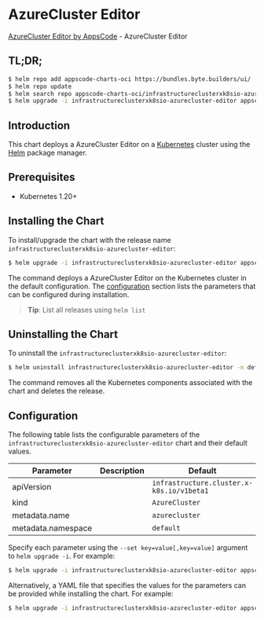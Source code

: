 # AzureCluster Editor

[AzureCluster Editor by AppsCode](https://byte.builders) - AzureCluster Editor

## TL;DR;

```bash
$ helm repo add appscode-charts-oci https://bundles.byte.builders/ui/
$ helm repo update
$ helm search repo appscode-charts-oci/infrastructureclusterxk8sio-azurecluster-editor --version=v0.4.18
$ helm upgrade -i infrastructureclusterxk8sio-azurecluster-editor appscode-charts-oci/infrastructureclusterxk8sio-azurecluster-editor -n default --create-namespace --version=v0.4.18
```

## Introduction

This chart deploys a AzureCluster Editor on a [Kubernetes](http://kubernetes.io) cluster using the [Helm](https://helm.sh) package manager.

## Prerequisites

- Kubernetes 1.20+

## Installing the Chart

To install/upgrade the chart with the release name `infrastructureclusterxk8sio-azurecluster-editor`:

```bash
$ helm upgrade -i infrastructureclusterxk8sio-azurecluster-editor appscode-charts-oci/infrastructureclusterxk8sio-azurecluster-editor -n default --create-namespace --version=v0.4.18
```

The command deploys a AzureCluster Editor on the Kubernetes cluster in the default configuration. The [configuration](#configuration) section lists the parameters that can be configured during installation.

> **Tip**: List all releases using `helm list`

## Uninstalling the Chart

To uninstall the `infrastructureclusterxk8sio-azurecluster-editor`:

```bash
$ helm uninstall infrastructureclusterxk8sio-azurecluster-editor -n default
```

The command removes all the Kubernetes components associated with the chart and deletes the release.

## Configuration

The following table lists the configurable parameters of the `infrastructureclusterxk8sio-azurecluster-editor` chart and their default values.

|     Parameter      | Description |                       Default                        |
|--------------------|-------------|------------------------------------------------------|
| apiVersion         |             | <code>infrastructure.cluster.x-k8s.io/v1beta1</code> |
| kind               |             | <code>AzureCluster</code>                            |
| metadata.name      |             | <code>azurecluster</code>                            |
| metadata.namespace |             | <code>default</code>                                 |


Specify each parameter using the `--set key=value[,key=value]` argument to `helm upgrade -i`. For example:

```bash
$ helm upgrade -i infrastructureclusterxk8sio-azurecluster-editor appscode-charts-oci/infrastructureclusterxk8sio-azurecluster-editor -n default --create-namespace --version=v0.4.18 --set apiVersion=infrastructure.cluster.x-k8s.io/v1beta1
```

Alternatively, a YAML file that specifies the values for the parameters can be provided while
installing the chart. For example:

```bash
$ helm upgrade -i infrastructureclusterxk8sio-azurecluster-editor appscode-charts-oci/infrastructureclusterxk8sio-azurecluster-editor -n default --create-namespace --version=v0.4.18 --values values.yaml
```
